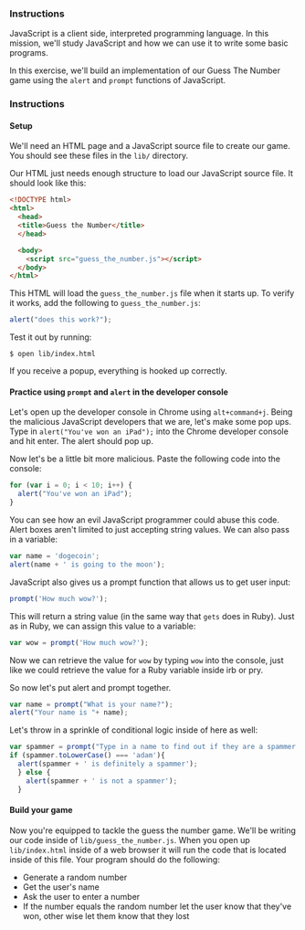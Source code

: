 ### Instructions

JavaScript is a client side, interpreted programming language. In this mission, we'll study JavaScript and how we can use it to write some basic programs.

In this exercise, we'll build an implementation of our Guess The Number game using the `alert` and `prompt` functions of JavaScript.

### Instructions

#### Setup

We'll need an HTML page and a JavaScript source file to create our game.  You should see these files in the `lib/` directory.

Our HTML just needs enough structure to load our JavaScript source file.  It should look like this:

```HTML
<!DOCTYPE html>
<html>
  <head>
  <title>Guess the Number</title>
  </head>

  <body>
    <script src="guess_the_number.js"></script>
  </body>
</html>
```

This HTML will load the `guess_the_number.js` file when it starts up. To verify it works, add the following to `guess_the_number.js`:

```javascript
alert("does this work?");
```

Test it out by running:

```no-highlight
$ open lib/index.html
```

If you receive a popup, everything is hooked up correctly.


#### Practice using `prompt` and `alert` in the developer console

Let's open up the developer console in Chrome using `alt+command+j`. Being the malicious JavaScript developers that we are, let's make some pop ups. Type in `alert("You've won an iPad");` into the Chrome developer console and hit enter. The alert should pop up.

Now let's be a little bit more malicious. Paste the following code into the console:

```javascript
for (var i = 0; i < 10; i++) {
  alert("You've won an iPad");
}
```

You can see how an evil JavaScript programmer could abuse this code. Alert boxes aren't limited to just accepting string values. We can also pass in a variable:

```javascript
var name = 'dogecoin';
alert(name + ' is going to the moon');
```

JavaScript also gives us a prompt function that allows us to get user input:

```javascript
prompt('How much wow?');
```

This will return a string value (in the same way that `gets` does in Ruby). Just as in Ruby, we can assign this value to a variable:

```javascript
var wow = prompt('How much wow?');
```

Now we can retrieve the value for `wow` by typing `wow` into the console, just like we could retrieve the value for a Ruby variable inside irb or pry.

So now let's put alert and prompt together.

```javascript
var name = prompt("What is your name?");
alert("Your name is "+ name);
```

Let's throw in a sprinkle of conditional logic inside of here as well:

```javascript
var spammer = prompt("Type in a name to find out if they are a spammer or not");
if (spammer.toLowerCase() === 'adam'){
  alert(spammer + ' is definitely a spammer');
  } else {
    alert(spammer + ' is not a spammer');
  }
```

#### Build your game

Now you're equipped to tackle the guess the number game. We'll be writing our code inside of `lib/guess_the_number.js`. When you open up `lib/index.html` inside of a web browser it will run the code that is located inside of this file. Your program should do the following:

  * Generate a random number
  * Get the user's name
  * Ask the user to enter a number
  * If the number equals the random number let the user know that they've won, other wise let them know that they lost
